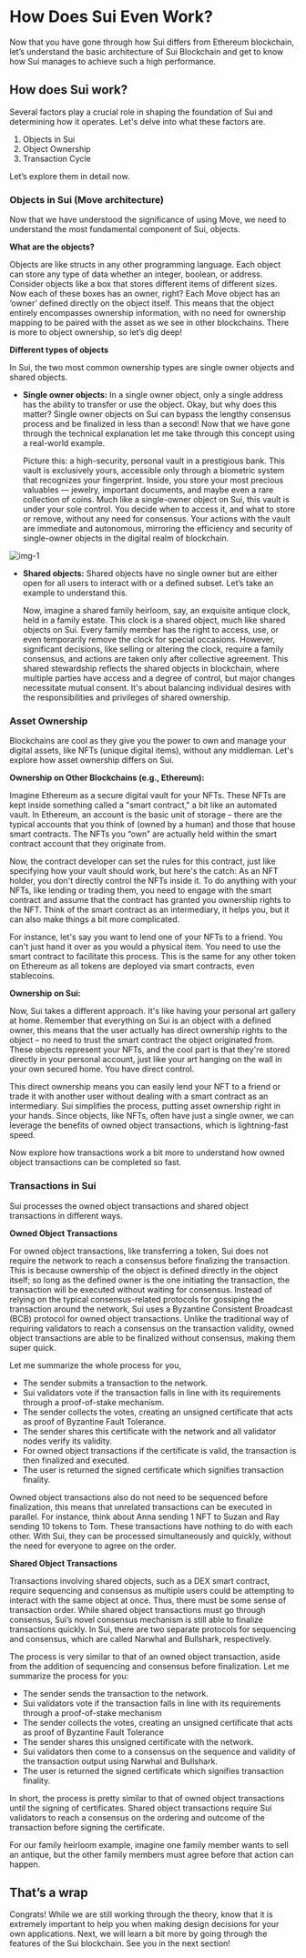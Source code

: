# How Does Sui Even Work?

Now that you have gone through how Sui differs from Ethereum blockchain, let’s understand the basic architecture of Sui Blockchain and get to know how Sui manages to achieve such a high performance.

## How does Sui work?

Several factors play a crucial role in shaping the foundation of Sui and determining how it operates. Let's delve into what these factors are.

1. Objects in Sui
2. Object Ownership
3. Transaction Cycle

Let’s explore them in detail now.

### Objects in Sui (Move architecture)

Now that we have understood the significance of using Move, we need to understand the most fundamental component of Sui, objects.

**What are the objects?**

Objects are like structs in any other programming language. Each object can store any type of data whether an integer, boolean, or address. Consider objects like a box that stores different items of different sizes. Now each of these boxes has an owner, right? Each Move object has an ‘owner’ defined directly on the object itself. This means that the object entirely encompasses ownership information, with no need for ownership mapping to be paired with the asset as we see in other blockchains. There is more to object ownership, so let’s dig deep!

**Different types of objects**

In Sui, the two most common ownership types are single owner objects and shared objects.

- **Single owner objects:** In a single owner object, only a single address has the ability to transfer or use the object. Okay, but why does this matter? Single owner objects on Sui can bypass the lengthy consensus process and be finalized in less than a second! Now that we have gone through the technical explanation let me take through this concept using a real-world example.
    
    Picture this: a high-security, personal vault in a prestigious bank. This vault is exclusively yours, accessible only through a biometric system that recognizes your fingerprint. Inside, you store your most precious valuables — jewelry, important documents, and maybe even a rare collection of coins. Much like a single-owner object on Sui, this vault is under your sole control. You decide when to access it, and what to store or remove, without any need for consensus. Your actions with the vault are immediate and autonomous, mirroring the efficiency and security of single-owner objects in the digital realm of blockchain.
    
![img-1](https://github.com/0xmetaschool/Learning-Projects/blob/main/assests_for_all/assets_for_sui_c1/How%20Does%20Sui%20Even%20Work%3F/image.png?raw=true)
    
- **Shared objects:** Shared objects have no single owner but are either open for all users to interact with or a defined subset. Let’s take an example to understand this.
    
    Now, imagine a shared family heirloom, say, an exquisite antique clock, held in a family estate. This clock is a shared object, much like shared objects on Sui. Every family member has the right to access, use, or even temporarily remove the clock for special occasions. However, significant decisions, like selling or altering the clock, require a family consensus, and actions are taken only after collective agreement. This shared stewardship reflects the shared objects in blockchain, where multiple parties have access and a degree of control, but major changes necessitate mutual consent. It's about balancing individual desires with the responsibilities and privileges of shared ownership.
    

### Asset Ownership

Blockchains are cool as they give you the power to own and manage your digital assets, like NFTs (unique digital items), without any middleman. Let's explore how asset ownership differs on Sui.

**Ownership on Other Blockchains (e.g., Ethereum):**

Imagine Ethereum as a secure digital vault for your NFTs. These NFTs are kept inside something called a "smart contract," a bit like an automated vault. In Ethereum, an account is the basic unit of storage – there are the typical accounts that you think of (owned by a human) and those that house smart contracts. The NFTs you “own” are actually held within the smart contract account that they originate from.

Now, the contract developer can set the rules for this contract, just like specifying how your vault should work, but here's the catch: As an NFT holder, you don't directly control the NFTs inside it. To do anything with your NFTs, like lending or trading them, you need to engage with the smart contract and assume that the contract has granted you ownership rights to the NFT. Think of the smart contract as an intermediary, it helps you, but it can also make things a bit more complicated.

For instance, let's say you want to lend one of your NFTs to a friend. You can't just hand it over as you would a physical item. You need to use the smart contract to facilitate this process. This is the same for any other token on Ethereum as all tokens are deployed via smart contracts, even stablecoins.

**Ownership on Sui:**

Now, Sui takes a different approach. It's like having your personal art gallery at home. Remember that everything on Sui is an object with a defined owner, this means that the user actually has direct ownership rights to the object – no need to trust the smart contract the object originated from. These objects represent your NFTs, and the cool part is that they're stored directly in your personal account, just like your art hanging on the wall in your own secured home. You have direct control.

This direct ownership means you can easily lend your NFT to a friend or trade it with another user without dealing with a smart contract as an intermediary. Sui simplifies the process, putting asset ownership right in your hands. Since objects, like NFTs, often have just a single owner, we can leverage the benefits of owned object transactions, which is lightning-fast speed.

Now explore how transactions work a bit more to understand how owned object transactions can be completed so fast.

### Transactions in Sui

Sui processes the owned object transactions and shared object transactions in different ways.

**Owned Object Transactions**

For owned object transactions, like transferring a token, Sui does not require the network to reach a consensus before finalizing the transaction. This is because ownership of the object is defined directly in the object itself; so long as the defined owner is the one initiating the transaction, the transaction will be executed without waiting for consensus. Instead of relying on the typical consensus-related protocols for gossiping the transaction around the network, Sui uses a Byzantine Consistent Broadcast (BCB) protocol for owned object transactions. Unlike the traditional way of requiring validators to reach a consensus on the transaction validity, owned object transactions are able to be finalized without consensus, making them super quick.

Let me summarize the whole process for you,

- The sender submits a transaction to the network.
- Sui validators vote if the transaction falls in line with its requirements through a proof-of-stake mechanism.
- The sender collects the votes, creating an unsigned certificate that acts as proof of Byzantine Fault Tolerance.
- The sender shares this certificate with the network and all validator nodes verify its validity.
- For owned object transactions if the certificate is valid, the transaction is then finalized and executed.
- The user is returned the signed certificate which signifies transaction finality.

Owned object transactions also do not need to be sequenced before finalization, this means that unrelated transactions can be executed in parallel. For instance, think about Anna sending 1 NFT to Suzan and Ray sending 10 tokens to Tom. These transactions have nothing to do with each other. With Sui, they can be processed simultaneously and quickly, without the need for everyone to agree on the order.

**Shared Object Transactions**

Transactions involving shared objects, such as a DEX smart contract, require sequencing and consensus as multiple users could be attempting to interact with the same object at once. Thus, there must be some sense of transaction order. While shared object transactions must go through consensus, Sui’s novel consensus mechanism is still able to finalize transactions quickly. In Sui, there are two separate protocols for sequencing and consensus, which are called Narwhal and Bullshark, respectively.

The process is very similar to that of an owned object transaction, aside from the addition of sequencing and consensus before finalization. Let me summarize the process for you:

- The sender sends the transaction to the network.
- Sui validators vote if the transaction falls in line with its requirements through a proof-of-stake mechanism
- The sender collects the votes, creating an unsigned certificate that acts as proof of Byzantine Fault Tolerance
- The sender shares this unsigned certificate with the network.
- Sui validators then come to a consensus on the sequence and validity of the transaction output using Narwhal and Bullshark.
- The user is returned the signed certificate which signifies transaction finality.

In short, the process is pretty similar to that of owned object transactions until the signing of certificates. Shared object transactions require Sui validators to reach a consensus on the ordering and outcome of the transaction before signing the certificate.

For our family heirloom example, imagine one family member wants to sell an antique, but the other family members must agree before that action can happen.

## That’s a wrap

Congrats! While we are still working through the theory, know that it is extremely important to help you when making design decisions for your own applications. Next, we will learn a bit more by going through the features of the Sui blockchain. See you in the next section!